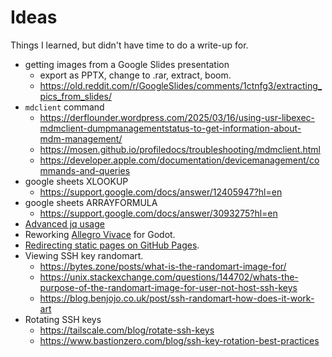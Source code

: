 # Ideas

Things I learned, but didn't have time to do a write-up for. 

* getting images from a Google Slides presentation
  * export as PPTX, change to .rar, extract, boom. 
  * https://old.reddit.com/r/GoogleSlides/comments/1ctnfg3/extracting_pics_from_slides/
* `mdclient` command
  * https://derflounder.wordpress.com/2025/03/16/using-usr-libexec-mdmclient-dumpmanagementstatus-to-get-information-about-mdm-management/
  * https://mosen.github.io/profiledocs/troubleshooting/mdmclient.html
  * https://developer.apple.com/documentation/devicemanagement/commands-and-queries
* google sheets XLOOKUP
  * https://support.google.com/docs/answer/12405947?hl=en
* google sheets ARRAYFORMULA
  * https://support.google.com/docs/answer/3093275?hl=en
* [Advanced jq usage](https://ioflood.com/blog/jq-select/)
* Reworking [Allegro Vivace](https://github.com/liballeg/allegro_wiki/wiki/Allegro-Vivace) for Godot.
* [Redirecting static pages on GitHub Pages](https://theorangeone.net/posts/redirecting-static-pages/).
* Viewing SSH key randomart. 
  * https://bytes.zone/posts/what-is-the-randomart-image-for/
  * https://unix.stackexchange.com/questions/144702/whats-the-purpose-of-the-randomart-image-for-user-not-host-ssh-keys
  * https://blog.benjojo.co.uk/post/ssh-randomart-how-does-it-work-art  
* Rotating SSH keys
  * https://tailscale.com/blog/rotate-ssh-keys
  * https://www.bastionzero.com/blog/ssh-key-rotation-best-practices
